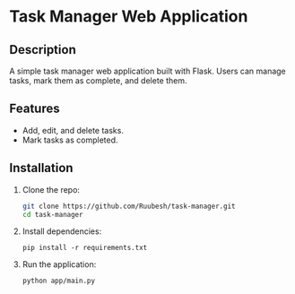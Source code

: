 # Task Manager Web Application

## Description
A simple task manager web application built with Flask. Users can manage tasks, mark them as complete, and delete them.

## Features
- Add, edit, and delete tasks.
- Mark tasks as completed.

## Installation
1. Clone the repo:
   ```bash
   git clone https://github.com/Ruubesh/task-manager.git
   cd task-manager
   
2. Install dependencies:
   ```
   pip install -r requirements.txt

3. Run the application:
   ```
   python app/main.py
